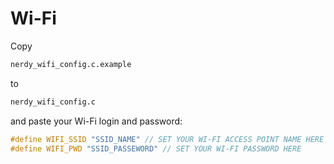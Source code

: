 


# Wi-Fi

Copy 

```bash
nerdy_wifi_config.c.example
```

to

```bash
nerdy_wifi_config.c
```

and paste your Wi-Fi login and password:

```c
#define WIFI_SSID "SSID_NAME" // SET YOUR WI-FI ACCESS POINT NAME HERE
#define WIFI_PWD "SSID_PASSEWORD" // SET YOUR WI-FI PASSWORD HERE
```